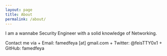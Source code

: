 ```yaml
---
layout: page
title: About
permalink: /about/
---
```


I am a wannabe Security Engineer with a solid knowledge of Networking.

Contact me via + Email: famedfeya [at] gmail.com + Twitter: @feisTTY0x1 + GitHub: famedfeya
